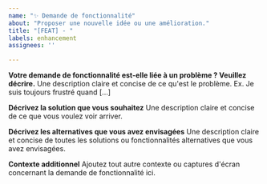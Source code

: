 ```yaml
---
name: "✨ Demande de fonctionnalité"
about: "Proposer une nouvelle idée ou une amélioration."
title: "[FEAT] - "
labels: enhancement
assignees: ''

---
```


**Votre demande de fonctionnalité est-elle liée à un problème ? Veuillez décrire.**
Une description claire et concise de ce qu'est le problème. Ex. Je suis toujours frustré quand [...]

**Décrivez la solution que vous souhaitez**
Une description claire et concise de ce que vous voulez voir arriver.

**Décrivez les alternatives que vous avez envisagées**
Une description claire et concise de toutes les solutions ou fonctionnalités alternatives que vous avez envisagées.

**Contexte additionnel**
Ajoutez tout autre contexte ou captures d'écran concernant la demande de fonctionnalité ici.
